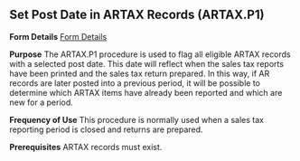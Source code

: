 ## Set Post Date in ARTAX Records (ARTAX.P1)
<PageHeader />

**Form Details**
[Form Details](../ARTAX-P1-1/README.md)

**Purpose**
The ARTAX.P1 procedure is used to flag all eligible ARTAX records with a
selected post date. This date will reflect when the sales tax reports have
been printed and the sales tax return prepared. In this way, if AR records are
later posted into a previous period, it will be possible to determine which
ARTAX items have already been reported and which are new for a period.

**Frequency of Use**
This procedure is normally used when a sales tax reporting period is closed
and returns are prepared.

**Prerequisites**
ARTAX records must exist.

<badge text= "Version 8.10.57 " vertical="middle" />

<PageFooter />
